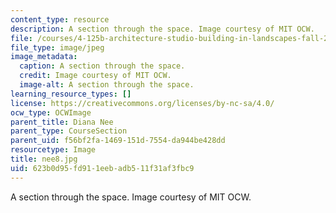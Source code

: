 ```yaml
---
content_type: resource
description: A section through the space. Image courtesy of MIT OCW.
file: /courses/4-125b-architecture-studio-building-in-landscapes-fall-2005/623b0d95fd911eebadb511f31af3fbc9_nee8.jpg
file_type: image/jpeg
image_metadata:
  caption: A section through the space.
  credit: Image courtesy of MIT OCW.
  image-alt: A section through the space.
learning_resource_types: []
license: https://creativecommons.org/licenses/by-nc-sa/4.0/
ocw_type: OCWImage
parent_title: Diana Nee
parent_type: CourseSection
parent_uid: f56bf2fa-1469-151d-7554-da944be428dd
resourcetype: Image
title: nee8.jpg
uid: 623b0d95-fd91-1eeb-adb5-11f31af3fbc9
---
```

A section through the space. Image courtesy of MIT OCW.